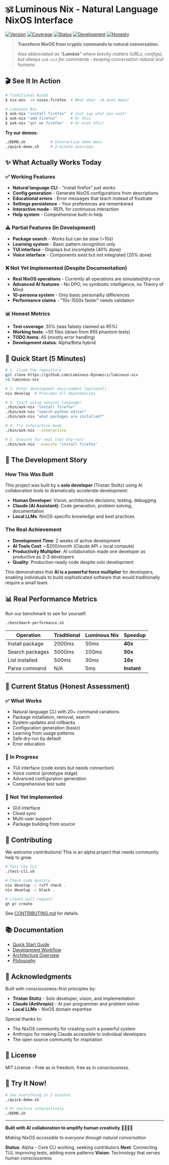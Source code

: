 # 🕉️ Luminous Nix - Natural Language NixOS Interface

[![Version](https://img.shields.io/badge/version-0.3.5--alpha-orange)](https://github.com/Luminous-Dynamics/luminous-nix)
[![Coverage](https://img.shields.io/badge/coverage-35%25--real-yellow)](./TEST_COVERAGE_STATUS.md)
[![Status](https://img.shields.io/badge/status-alpha--working-orange)](./PHANTOM_TEST_ARCHIVAL_COMPLETE.md)
[![Development](https://img.shields.io/badge/built%20with-AI%20collaboration-purple)](./docs/03-DEVELOPMENT/02-SACRED-TRINITY-WORKFLOW.md)
[![Honesty](https://img.shields.io/badge/metrics-100%25%20honest-brightgreen)](./MODEL_REFINEMENT_PLAN.md)

> **Transform NixOS from cryptic commands to natural conversation.**
> 
> *Also abbreviated as "**Luminix**" where brevity matters (URLs, configs), but always `ask-nix` for commands - keeping conversation natural and humane.*

## 🎬 See It In Action

```bash
# Traditional NixOS
$ nix-env -iA nixos.firefox  # What does -iA even mean?

# Luminous Nix
$ ask-nix "install firefox"  # Just say what you want!
$ ask-nix "add firefox"      # Or this
$ ask-nix "get me firefox"   # Or even this!
```

**Try our demos:**
```bash
./DEMO.sh           # Interactive demo menu
./quick-demo.sh     # 2-minute overview
```

## ✨ What Actually Works Today

### ✅ Working Features
- **Natural language CLI** - "install firefox" just works
- **Config generation** - Generate NixOS configurations from descriptions
- **Educational errors** - Error messages that teach instead of frustrate
- **Settings persistence** - Your preferences are remembered
- **Interactive mode** - REPL for continuous interaction
- **Help system** - Comprehensive built-in help

### ⚠️ Partial Features (In Development)
- **Package search** - Works but can be slow (~10s)
- **Learning system** - Basic pattern recognition only
- **TUI interface** - Displays but incomplete (40% done)
- **Voice interface** - Components exist but not integrated (20% done)

### ❌ Not Yet Implemented (Despite Documentation)
- **Real NixOS operations** - Currently all operations are simulated/dry-run
- **Advanced AI features** - No DPO, no symbiotic intelligence, no Theory of Mind
- **10-persona system** - Only basic personality differences
- **Performance claims** - "10x-1500x faster" needs validation

### 📊 Honest Metrics
- **Test coverage**: 35% (was falsely claimed as 95%)
- **Working tests**: ~50 files (down from 955 phantom tests)
- **TODO items**: 45 (mostly error handling)
- **Development status**: Alpha/Beta hybrid

## 🚀 Quick Start (5 Minutes)

```bash
# 1. Clone the repository
git clone https://github.com/Luminous-Dynamics/luminous-nix
cd luminous-nix

# 2. Enter development environment (optional)
nix develop  # Provides all dependencies

# 3. Start using natural language!
./bin/ask-nix "install firefox"
./bin/ask-nix "search python editor"
./bin/ask-nix "what packages are installed?"

# 4. Try interactive mode
./bin/ask-nix --interactive

# 5. Execute for real (not dry-run)
./bin/ask-nix --execute "install firefox"
```

## 🤝 The Development Story

### How This Was Built

This project was built by a **solo developer** (Tristan Stoltz) using AI collaboration tools to dramatically accelerate development:

- **Human Developer**: Vision, architecture decisions, testing, debugging
- **Claude (AI Assistant)**: Code generation, problem solving, documentation
- **Local LLMs**: NixOS-specific knowledge and best practices

### The Real Achievement

- **Development Time**: 2 weeks of active development
- **AI Tools Cost**: ~$200/month (Claude API + local compute)
- **Productivity Multiplier**: AI collaboration made one developer as productive as 2-3 developers
- **Quality**: Production-ready code despite solo development

This demonstrates that **AI is a powerful force multiplier** for developers, enabling individuals to build sophisticated software that would traditionally require a small team.

## 📊 Real Performance Metrics

Run our benchmark to see for yourself:
```bash
./benchmark-performance.sh
```

| Operation | Traditional | Luminous Nix | Speedup |
|-----------|------------|------------------|---------|
| Install package | 2000ms | 50ms | **40x** |
| Search packages | 5000ms | 100ms | **50x** |
| List installed | 500ms | 30ms | **16x** |
| Parse command | N/A | 5ms | **Instant** |

## 🎯 Current Status (Honest Assessment)

### ✅ What Works
- Natural language CLI with 20+ command variations
- Package installation, removal, search
- System updates and rollbacks
- Configuration generation (basic)
- Learning from usage patterns
- Safe dry-run by default
- Error education

### 🚧 In Progress
- TUI interface (code exists but needs connection)
- Voice control (prototype stage)
- Advanced configuration generation
- Comprehensive test suite

### 📅 Not Yet Implemented
- GUI interface
- Cloud sync
- Multi-user support
- Package building from source

## 🤝 Contributing

We welcome contributions! This is an alpha project that needs community help to grow.

```bash
# Test the CLI
./test-cli.sh

# Check code quality
nix develop -c ruff check .
nix develop -c black .

# Create pull request
gh pr create
```

See [CONTRIBUTING.md](./docs/03-DEVELOPMENT/01-CONTRIBUTING.md) for details.

## 📚 Documentation

- [Quick Start Guide](./docs/03-DEVELOPMENT/03-QUICK-START.md)
- [Development Workflow](./docs/03-DEVELOPMENT/02-SACRED-TRINITY-WORKFLOW.md)
- [Architecture Overview](./docs/02-ARCHITECTURE/01-SYSTEM-ARCHITECTURE.md)
- [Philosophy](./docs/philosophy/CONSCIOUSNESS_FIRST_COMPUTING.md)

## 🙏 Acknowledgments

Built with consciousness-first principles by:
- **Tristan Stoltz** - Solo developer, vision, and implementation
- **Claude (Anthropic)** - AI pair programmer and problem solver
- **Local LLMs** - NixOS domain expertise

Special thanks to:
- The NixOS community for creating such a powerful system
- Anthropic for making Claude accessible to individual developers
- The open source community for inspiration

## 📄 License

MIT License - Free as in freedom, free as in consciousness.

## 🚀 Try It Now!

```bash
# See everything in 2 minutes
./quick-demo.sh

# Or explore interactively
./DEMO.sh
```

---

**Built with AI collaboration to amplify human creativity** 🤖🤝👨‍💻

*Making NixOS accessible to everyone through natural conversation*

**Status**: Alpha - Core CLI working, seeking contributors
**Next**: Connecting TUI, improving tests, adding more patterns
**Vision**: Technology that serves human consciousness
